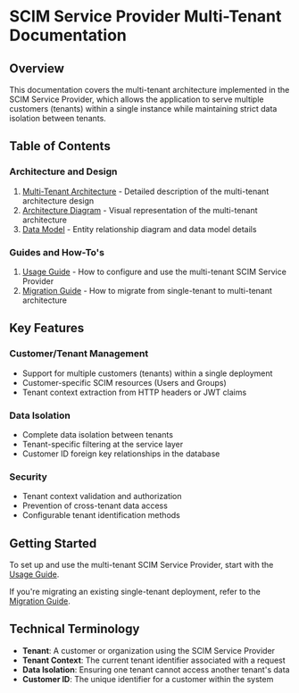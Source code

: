 # SCIM Service Provider Multi-Tenant Documentation

## Overview
This documentation covers the multi-tenant architecture implemented in the SCIM Service Provider, which allows the application to serve multiple customers (tenants) within a single instance while maintaining strict data isolation between tenants.

## Table of Contents

### Architecture and Design
1. [Multi-Tenant Architecture](multi_tenant_architecture.md) - Detailed description of the multi-tenant architecture design
2. [Architecture Diagram](multi_tenant_architecture_diagram.md) - Visual representation of the multi-tenant architecture
3. [Data Model](data_model.md) - Entity relationship diagram and data model details

### Guides and How-To's
1. [Usage Guide](multi_tenant_usage_guide.md) - How to configure and use the multi-tenant SCIM Service Provider
2. [Migration Guide](migration_guide.md) - How to migrate from single-tenant to multi-tenant architecture

## Key Features

### Customer/Tenant Management
- Support for multiple customers (tenants) within a single deployment
- Customer-specific SCIM resources (Users and Groups)
- Tenant context extraction from HTTP headers or JWT claims

### Data Isolation
- Complete data isolation between tenants
- Tenant-specific filtering at the service layer
- Customer ID foreign key relationships in the database

### Security
- Tenant context validation and authorization
- Prevention of cross-tenant data access
- Configurable tenant identification methods

## Getting Started

To set up and use the multi-tenant SCIM Service Provider, start with the [Usage Guide](multi_tenant_usage_guide.md).

If you're migrating an existing single-tenant deployment, refer to the [Migration Guide](migration_guide.md).

## Technical Terminology

- **Tenant**: A customer or organization using the SCIM Service Provider
- **Tenant Context**: The current tenant identifier associated with a request
- **Data Isolation**: Ensuring one tenant cannot access another tenant's data
- **Customer ID**: The unique identifier for a customer within the system
